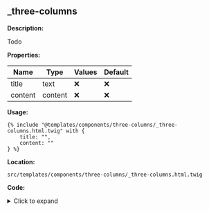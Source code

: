## _three-columns

**Description:**

Todo

**Properties:**

| Name | Type | Values | Default |
|------|------|--------|---------|
| title | text | :x: | :x: |
| content | content | :x: | :x: |


**Usage:**

```twig
{% include "@templates/components/three-columns/_three-columns.html.twig" with {
    title: "",
    content: ""
} %}
```

**Location:**

 `src/templates/components/three-columns/_three-columns.html.twig`

**Code:**

<details>
    <summary>Click to expand</summary>

```twig
{% extends "@templates/objects/base/_base.html.twig" %} {% set path = _self %}

{% set componentClass = 'c-three-columns' %}

{% block content %}
    <div {{ attributes.addClass(componentClass) }}>
        {{ title_prefix }}
        {{ title_suffix }}
        {% if title %}
            <h2 class="{{ componentClass }}__title">{{ title }}</h2>
        {% endif %}
        {% if content %}
            <div class="{{ componentClass }}__content">
                {{ content }}
            </div>
        {% endif %}
    </div>
{% endblock %}
```

</details>


